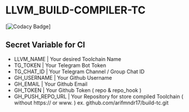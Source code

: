 # LLVM_BUILD-COMPILER-TC
[![Codacy Badge](https://api.codacy.com/project/badge/Grade/45afc949404f440e9398bd2c8dadadff)]
## Secret Variable for CI
* LLVM_NAME | Your desired Toolchain Name
* TG_TOKEN | Your Telegram Bot Token
* TG_CHAT_ID | Your Telegram Channel / Group Chat ID
* GH_USERNAME | Your Github Username
* GH_EMAIL | Your Github Email
* GH_TOKEN | Your Github Token ( repo & repo_hook )
* GH_PUSH_REPO_URL | Your Repository for store compiled Toolchain ( without https:// or www. ) ex. github.com/arifmndr17/build-tc.git
